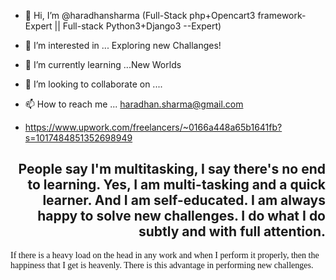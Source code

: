 - 👋 Hi, I’m @haradhansharma
(Full-Stack php+Opencart3 framework-Expert || Full-stack Python3+Django3 --Expert)

- 👀 I’m interested in ... Exploring new Challanges!
- 🌱 I’m currently learning ...New Worlds
- 💞️ I’m looking to collaborate on ....
- 📫 How to reach me ... haradhan.sharma@gmail.com
- https://www.upwork.com/freelancers/~0166a448a65b1641fb?s=1017484851352698949

<!---
haradhansharma/haradhansharma is a ✨ special ✨ repository because its `README.md` (this file) appears on your GitHub profile.
You can click the Preview link to take a look at your changes.
--->

<link href="https://maxcdn.bootstrapcdn.com/font-awesome/4.7.0/css/font-awesome.min.css" rel="stylesheet">

<h2 style="text-align:right">People say I'm multitasking, I say there's no end to learning. Yes, I am multi-tasking and a quick learner. And I am self-educated. I am always happy to solve new challenges. I do what I do subtly and with full attention.</h2>

<p style="font-family: cursive; color: #151515;">If there is a heavy load on the head in any work and when I perform it properly, then the happiness that I get is heavenly. There is this advantage in performing new challenges.</p>
<i class="fa fa-superpowers" aria-hidden="true"></i>




